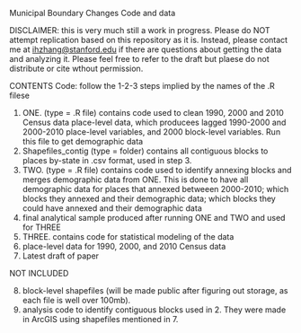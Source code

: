 Municipal Boundary Changes Code and data 

DISCLAIMER: this is very much still a work in progress. Please do NOT attempt replication based on this repository as it is. Instead, please contact me at ihzhang@stanford.edu if there are questions about getting the data and analyzing it. Please feel free to refer to the draft but plaese do not distribute or cite wthout permission. 

CONTENTS
Code: follow the 1-2-3 steps implied by the names of the .R filese

1. ONE. (type = .R file) contains code used to clean 1990, 2000 and 2010 Census data
place-level data, which producees lagged 1990-2000 and 2000-2010 place-level variables, and 2000 block-level variables. Run this file to get demographic data
2. Shapefiles_contig (type = folder) contains all contiguous blocks to places by-state in .csv format, used in step 3. 
3. TWO. (type = .R file) contains code used to identify annexing blocks and merges demographic data from ONE. This is done to have all demographic data for places that annexed betweeen 2000-2010; which blocks they annexed and their demographic data; which blocks they could have annexed and their demographic data 
4. final analytical sample produced after running ONE and TWO and used for THREE
5. THREE. contains code for statistical modeling of the data 
6. place-level data for 1990, 2000, and 2010 Census data
7. Latest draft of paper 


NOT INCLUDED

8. block-level shapefiles (will be made public after figuring out storage, as each file is well over 100mb). 
9. analysis code to identify contiguous blocks used in 2. They were made in ArcGIS using shapefiles mentioned in 7.